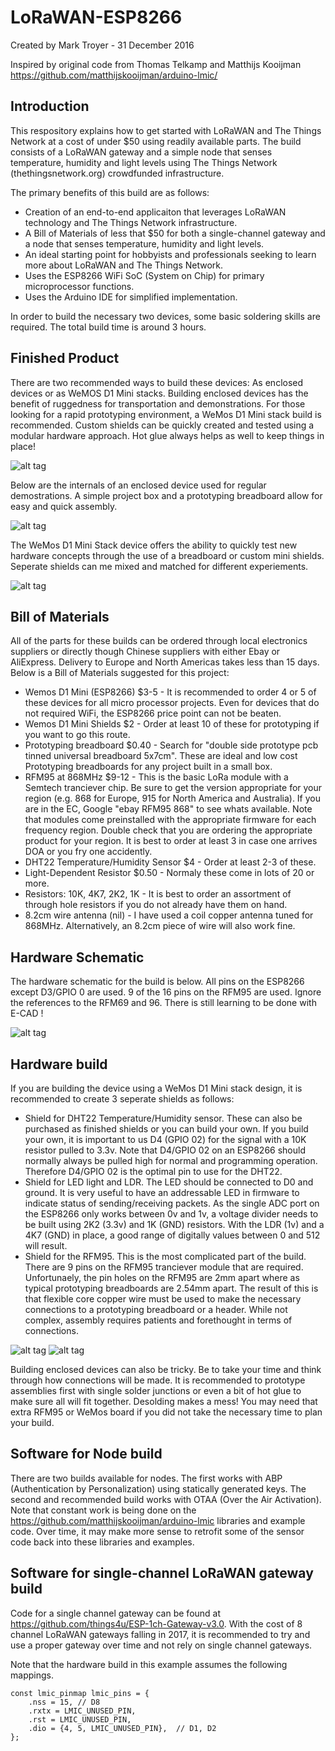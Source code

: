 # LoRaWAN-ESP8266

Created by Mark Troyer  -  31 December 2016

Inspired by original code from Thomas Telkamp and Matthijs Kooijman  https://github.com/matthijskooijman/arduino-lmic/

## Introduction
This respository explains how to get started with LoRaWAN and The Things Network at a cost of under $50 using readily available parts.   The build consists of a LoRaWAN gateway and a simple node that senses temperature, humidity and light levels using The Things Network (thethingsnetwork.org) crowdfunded infrastructure.

The primary benefits of this build are as follows:

- Creation of an end-to-end applicaiton that leverages LoRaWAN technology and The Things Network infrastructure.
- A Bill of Materials of less that $50 for both a single-channel gateway and a node that senses temperature, humidity and light levels.
- An ideal starting point for hobbyists and professionals seeking to learn more about LoRaWAN and The Things Network.
- Uses the ESP8266 WiFi SoC (System on Chip) for primary microprocessor functions.
- Uses the Arduino IDE for simplified implementation.

In order to build the necessary two  devices, some basic soldering skills are required.  The total build time is around 3 hours.

## Finished Product
There are two recommended ways to build these devices:  As enclosed devices or as WeMOS D1 Mini stacks.  Building enclosed devices has the benefit of ruggedness for transportation and demonstrations.  For those looking for a rapid prototyping environment, a WeMos D1 Mini stack build is recommended.  Custom shields can be quickly created and tested using a modular hardware approach.  Hot glue always helps as well to keep things in place!

![alt tag](20170101_142816.jpg)

Below are the internals of an enclosed device used for regular demostrations.  A simple project box and a prototyping breadboard allow for easy and quick assembly.  

![alt tag](20161231_130806.jpg)

The WeMos D1 Mini Stack device offers the ability to quickly test new hardware concepts through the use of a breadboard or custom mini shields.  Seperate shields can me mixed and matched for different experiements. 

![alt tag](20161231_131910.jpg)


## Bill of Materials
All of the parts for these builds can be ordered through local electronics suppliers or directly though Chinese suppliers with either Ebay or AliExpress. Delivery to Europe and North Americas takes less than 15 days.  Below is a Bill of Materials suggested for this project:

- Wemos D1 Mini (ESP8266) $3-5 - It is recommended to order 4 or 5 of these devices for all micro processor projects.  Even for devices that do not required WiFi, the ESP8266 price point can not be beaten.  
- Wemos D1 Mini Shields $2 - Order at least 10 of these for prototyping if you want to go this route.
- Prototyping breadboard $0.40 - Search for "double side prototype pcb tinned universal breadboard 5x7cm".  These are ideal and low cost Prototyping breadboards for any project built in a small box.  
- RFM95 at 868MHz $9-12 - This is the basic LoRa module with a Semtech tranciever chip.  Be sure to get the version appropriate for your region (e.g. 868 for Europe, 915 for North America and Australia).  If you are in the EC, Google "ebay RFM95 868" to see whats available.  Note that modules come preinstalled with the appropriate firmware for each frequency region.   Double check that you are ordering the appropriate product for your region.  It is best to order at least 3 in case one arrives DOA or you fry one accidently.
- DHT22 Temperature/Humidity Sensor $4 - Order at least 2-3 of these.
- Light-Dependent Resistor $0.50 - Normaly these come in lots of 20 or more.
- Resistors: 10K, 4K7, 2K2, 1K -  It is best to order an assortment of through hole resistors if you do not already have them on hand.
- 8.2cm wire antenna (nil) - I have used a coil copper antenna tuned for 868MHz.  Alternatively, an 8.2cm piece of wire will also work fine.

## Hardware Schematic
The hardware schematic for the build is below.   All pins on the ESP8266 except D3/GPIO 0 are used.   9 of the 16 pins on the RFM95 are used.  Ignore the references to the RFM69 and 96.   There is still learning to be done with E-CAD !

![alt tag](LoRaWANTTNNode_schem.jpg)

## Hardware build

If you are building the device using a WeMos D1 Mini stack design, it is recommended to create 3 seperate shields as follows:

- Shield for DHT22 Temperature/Humidity sensor.  These can also be purchased as finished shields or you can build your own.   If you build your own, it is important to us D4 (GPIO 02) for the signal with a 10K resistor pulled to 3.3v.   Note that D4/GPIO 02 on an ESP8266 should normally always be pulled high for normal and programming operation.   Therefore D4/GPIO 02 is the optimal pin to use for the DHT22.
- Shield for LED light and LDR.   The LED should be connected to D0 and ground.  It is very useful to have an addressable LED in firmware to indicate status of sending/receiving packets.  As the single ADC port on the ESP8266 only works between 0v and 1v, a voltage divider needs to be built using 2K2 (3.3v) and 1K (GND) resistors.  With the LDR (1v) and a 4K7 (GND) in place, a good range of digitally values between 0 and 512 will result.
- Shield for the RFM95.  This is the most complicated part of the build.  There are 9 pins on the RFM95 tranciever module that are required.  Unfortunaely, the pin holes on the RFM95 are 2mm apart where as typical prototyping breadboards are 2.54mm apart.  The result of this is that flexible core copper wire must be used to make the necessary connections to a prototyping breadboard or a header.  While not complex, assembly requires patients and forethought in terms of connections.  

![alt tag](20170101_143750.jpg)
![alt tag](20170101_143250.jpg)

Building enclosed devices can also be tricky.  Be to take your time and think through how connections will be made.   It is recommended to prototype assemblies first with single solder junctions or even a bit of hot glue to make sure all will fit together.  Desolding makes a mess!   You may need that extra RFM95 or WeMos board if you did not take the necessary time to plan your build.

## Software for Node build

There are two builds available for nodes.  The first works with ABP (Authentication by Personalization) using statically generated keys.   The second and recommended build works with OTAA (Over the Air Activation).  Note that constant work is being done on the https://github.com/matthijskooijman/arduino-lmic libraries and example code.   Over time, it may make more sense to retrofit some of the sensor code back into these libraries and examples.

## Software for single-channel LoRaWAN gateway build

Code for a single channel gateway can be found at https://github.com/things4u/ESP-1ch-Gateway-v3.0.   With the cost of 8 channel LoRaWAN gateways falling in 2017, it is recommended to try and use a proper gateway over time and not rely on single channel gateways.

Note that the hardware build in this example assumes the following mappings.
```
const lmic_pinmap lmic_pins = {
    .nss = 15, // D8
    .rxtx = LMIC_UNUSED_PIN,
    .rst = LMIC_UNUSED_PIN,
    .dio = {4, 5, LMIC_UNUSED_PIN},  // D1, D2
};
```

